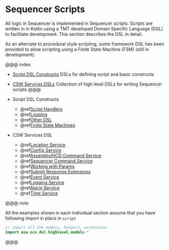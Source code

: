 # Sequencer Scripts

All logic in Sequencer is implemented in Sequencer scripts.  Scripts are written in in Kotlin using a TMT developed
Domain Specific Language (DSL) to facilitate development.  This section describes the DSL in detail. 

As an alternate to procedural style scripting, some framework DSL has been provided to allow scripting using a 
Finite State Machine (FSM) (still in development).  


@@@ index
* [Script DSL Constructs](dsl/script-constructs.md) DSLs for defining script and basic constructs
* [CSW Services DSLs](dsl/csw-services.md) Collection of high level DSLs for writing Sequencer scripts
@@@

* Script DSL Constructs
    * @ref[Script Handlers](dsl/constructs/handlers.md)
    * @ref[Looping](dsl/constructs/loop.md)
    * @ref[Other DSL](dsl/constructs/misc.md)
    * @ref[Finite State Machines](dsl/constructs/fsm.md)
* CSW Services DSL
    * @ref[Location Service](dsl/services/location-service.md)
    * @ref[Config Service](dsl/services/config-service.md)
    * @ref[Assembly/HCD Command Service](dsl/services/command-service.md)
    * @ref[Sequencer Command Service](dsl/services/sequencer-command-service.md)
    * @ref[Working with Params](dsl/services/params.md)
    * @ref[Submit Response Extensions](dsl/services/submit-response-extensions.md)
    * @ref[Event Service](dsl/services/event-service.md)
    * @ref[Logging Service](dsl/services/logging-service.md)
    * @ref[Alarm Service](dsl/services/alarm-service.md)
    * @ref[Time Service](dsl/services/time-service.md)


@@@ note

All the examples shown in each individual section assume that you have following import in place in `script`
```kotlin
// import all the models, helpers, extensions
import esw.ocs.dsl.highlevel.models.*
```

@@@
